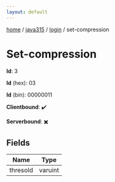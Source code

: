 ```yaml
---
layout: default
---
```


[home](/)  /  [java315](/protocol/java315)  /  [login](/protocol/java315/login)  /  set-compression

# Set-compression

**Id**: 3

**Id** (hex): 03

**Id** (bin): 00000011

**Clientbound**: ✔️

**Serverbound**: ✖️

## Fields

Name | Type
---|---
thresold | varuint

